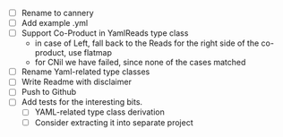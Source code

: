 -[ ] Rename to cannery
-[ ] Add example .yml
-[ ] Support Co-Product in YamlReads type class
    * in case of Left, fall back to the Reads for the right side of the co-product, use flatmap
    * for CNil we have failed, since none of the cases matched
-[ ] Rename Yaml-related type classes
-[ ] Write Readme with disclaimer
-[ ] Push to Github
-[ ] Add tests for the interesting bits.
    - [ ] YAML-related type class derivation
    - [ ] Consider extracting it into separate project
